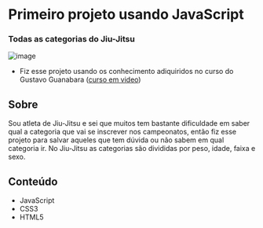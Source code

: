 # Primeiro projeto usando JavaScript
### Todas as categorias do Jiu-Jitsu 
![image](https://user-images.githubusercontent.com/105547657/172436313-5ff90ddf-63df-461c-b335-20a584314aa0.png)
- Fiz esse projeto usando os conhecimento adiquiridos no curso do Gustavo Guanabara ([curso em video](https://www.youtube.com/playlist?list=PLHz_AreHm4dlsK3Nr9GVvXCbpQyHQl1o1))

## Sobre
Sou atleta de Jiu-Jitsu e sei que muitos tem bastante dificuldade em saber qual a categoria que vai se inscrever nos campeonatos, então fiz esse projeto para salvar aqueles que tem dúvida ou não sabem em qual categoria ir.
No Jiu-Jitsu as categorias são divididas por peso, idade, faixa e sexo.
## Conteúdo
- JavaScript
- CSS3
- HTML5
